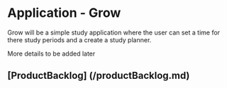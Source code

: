 # Application - Grow
Grow will be a simple study application where the user can set a time for there study periods and a create a study planner.

More details to be added later
## [ProductBacklog] (/productBacklog.md)
